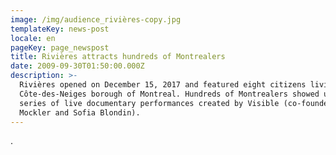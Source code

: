 ```yaml
---
image: /img/audience_rivières-copy.jpg
templateKey: news-post
locale: en
pageKey: page_newspost
title: Rivières attracts hundreds of Montrealers
date: 2009-09-30T01:50:00.000Z
description: >-
  Rivières opened on December 15, 2017 and featured eight citizens living in the
  Côte-des-Neiges borough of Montreal. Hundreds of Montrealers showed up to this
  series of live documentary performances created by Visible (co-founded by
  Mockler and Sofia Blondin).
---
```

.
